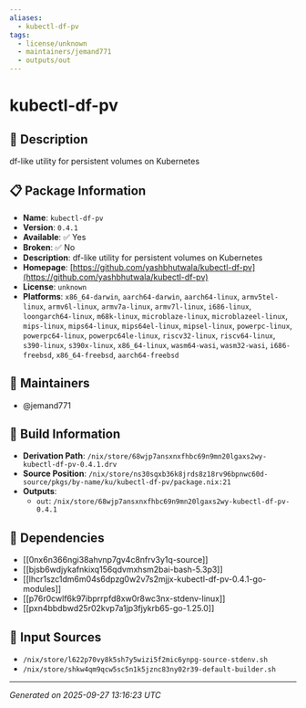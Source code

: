 ```yaml
---
aliases:
  - kubectl-df-pv
tags:
  - license/unknown
  - maintainers/jemand771
  - outputs/out
---
```


# kubectl-df-pv

## 📝 Description

df-like utility for persistent volumes on Kubernetes

## 📋 Package Information

- **Name**: `kubectl-df-pv`
- **Version**: `0.4.1`
- **Available**: ✅ Yes
- **Broken**: ✅ No
- **Description**: df-like utility for persistent volumes on Kubernetes
- **Homepage**: [https://github.com/yashbhutwala/kubectl-df-pv](https://github.com/yashbhutwala/kubectl-df-pv)
- **License**: `unknown`
- **Platforms**: `x86_64-darwin`, `aarch64-darwin`, `aarch64-linux`, `armv5tel-linux`, `armv6l-linux`, `armv7a-linux`, `armv7l-linux`, `i686-linux`, `loongarch64-linux`, `m68k-linux`, `microblaze-linux`, `microblazeel-linux`, `mips-linux`, `mips64-linux`, `mips64el-linux`, `mipsel-linux`, `powerpc-linux`, `powerpc64-linux`, `powerpc64le-linux`, `riscv32-linux`, `riscv64-linux`, `s390-linux`, `s390x-linux`, `x86_64-linux`, `wasm64-wasi`, `wasm32-wasi`, `i686-freebsd`, `x86_64-freebsd`, `aarch64-freebsd`
## 👥 Maintainers

- @jemand771


## 🔧 Build Information

- **Derivation Path**: `/nix/store/68wjp7ansxnxfhbc69n9mn20lgaxs2wy-kubectl-df-pv-0.4.1.drv`
- **Source Position**: `/nix/store/ns30sqxb36k8jrds8z18rv96bpnwc60d-source/pkgs/by-name/ku/kubectl-df-pv/package.nix:21`
- **Outputs**:
  - `out`:  `/nix/store/68wjp7ansxnxfhbc69n9mn20lgaxs2wy-kubectl-df-pv-0.4.1`

## 🔗 Dependencies

- [[0nx6n366ngi38ahvnp7gv4c8nfrv3y1q-source]]
- [[bjsb6wdjykafnkixq156qdvmxhsm2bai-bash-5.3p3]]
- [[lhcr1szc1dm6m04s6dpzg0w2v7s2mjjx-kubectl-df-pv-0.4.1-go-modules]]
- [[p76r0cwlf6k97ibprrpfd8xw0r8wc3nx-stdenv-linux]]
- [[pxn4bbdbwd25r02kvp7a1jp3fjykrb65-go-1.25.0]]

## 📁 Input Sources

- `/nix/store/l622p70vy8k5sh7y5wizi5f2mic6ynpg-source-stdenv.sh`
- `/nix/store/shkw4qm9qcw5sc5n1k5jznc83ny02r39-default-builder.sh`

---
*Generated on 2025-09-27 13:16:23 UTC*

